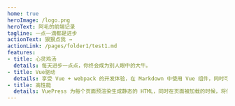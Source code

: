 ```yaml
---
home: true
heroImage: /logo.png
heroText: 阿毛的前端记录
tagline: 一点一滴都是进步
actionText: 狠狠点我 →
actionLink: /pages/folder1/test1.md
features:
- title: 心灵鸡汤
  details: 每天进步一点点，你终会成为别人眼中的大牛。
- title: Vue驱动
  details: 享受 Vue + webpack 的开发体验，在 Markdown 中使用 Vue 组件，同时可以使用 Vue 来开发自定义主题。
- title: 高性能
  details: VuePress 为每个页面预渲染生成静态的 HTML，同时在页面被加载的时候，将作为 SPA 运行。
---
```



<!-- <ClientOnly>
  <BottomData/>
</ClientOnly> -->
